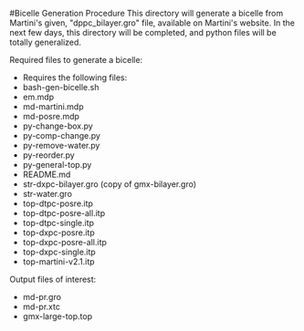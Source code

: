 #Bicelle Generation Procedure
This directory will generate a bicelle from Martini's given, "dppc_bilayer.gro" file, available on
Martini's website. In the next few days, this directory will be completed, and python files will
be totally generalized. 


Required files to generate a bicelle:

* Requires the following files:
* bash-gen-bicelle.sh
* em.mdp
* md-martini.mdp
* md-posre.mdp
* py-change-box.py
* py-comp-change.py
* py-remove-water.py
* py-reorder.py
* py-general-top.py
* README.md
* str-dxpc-bilayer.gro (copy of gmx-bilayer.gro)
* str-water.gro
* top-dtpc-posre.itp
* top-dtpc-posre-all.itp
* top-dtpc-single.itp
* top-dxpc-posre.itp
* top-dxpc-posre-all.itp
* top-dxpc-single.itp
* top-martini-v2.1.itp

Output files of interest:
* md-pr.gro
* md-pr.xtc
* gmx-large-top.top
